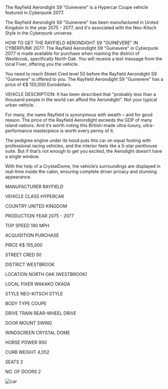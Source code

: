 The Rayfield Aerondight S9 "Guinevere" is a Hypercar Coupe vehicle featured in Cyberpunk 2077.

The Rayfield Aerondight S9 "Guinevere" has been manufactured in United Kingdom in the year 2075 - 2077, and it's associated with the Neo-Kitsch Style in the Cyberpunk universe.

HOW TO GET THE RAYFIELD AERONDIGHT S9 "GUINEVERE" IN CYBERPUNK 2077:
The Rayfield Aerondight S9 "Guinevere" in Cyberpunk 2077 is made available for purchase when roaming the district of Westbrook, specifically North Oak. You will receive a text message from the local Fixer, offering you the vehicle.

You need to reach Street Cred level 50 before the Rayfield Aerondight S9 "Guinevere" is offered to you. The Rayfield Aerondight S9 "Guinevere" has a price of €$ 155,000 Eurodollars.

VEHICLE DESCRIPTION:
It has been described that "probably less than a thousand people in the world can afford the Aerondight". Not your typical urban vehicle.

For many, the name Rayfield is synonymous with wealth – and for good reason. The price of the Rayfield Aerondight exceeds the GDP of many island nations. And it’s worth noting this British-made ultra-luxury, ultra-performance masterpiece is worth every penny of it.

The pedigree engine under its hood puts this car on equal footing with professional racing vehicles, and the interior feels like a 5-star penthouse suite. But if that’s not enough to get you excited, the Aerodight doesn’t have a single window.

With the help of a CrystalDome, the vehicle’s surroundings are displayed in real-time inside the cabin, ensuring complete driver privacy and stunning appearance.

MANUFACTURER
RAYFIELD

VEHICLE CLASS
HYPERCAR

COUNTRY
UNITED KINGDOM

PRODUCTION YEAR
2075 - 2077

TOP SPEED
190 MPH

ACQUISITION
PURCHASE

PRICE
€$ 155,000

STREET CRED
50

DISTRICT
WESTBROOK

LOCATION
NORTH OAK (WESTBROOK)

LOCAL FIXER
WAKAKO OKADA

STYLE
NEO-KITSCH STYLE

BODY TYPE
COUPE

DRIVE TRAIN
REAR-WHEEL DRIVE

DOOR MOUNT
SWING

WINDSCREEN
CRYSTAL DOME

HORSE POWER
950

CURB WEIGHT
4,052

SEATS
2

NO. OF DOORS
2

![car](https://www.gamesatlas.com/images/jch-optimize/ng/images_cyberpunk2077_vehicles_rayfield-aerondight.webp)
